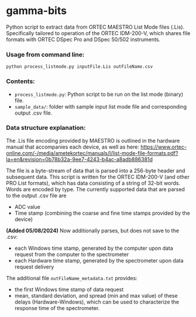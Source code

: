 # gamma-bits
Python script to extract data from ORTEC MAESTRO List Mode files (.Lis). Specifically tailored to operation of the ORTEC IDM-200-V, which shares file formats with ORTEC DSpec Pro and DSpec 50/502 instruments.

### Usage from command line:
```
python process_listmode.py inputFile.Lis outFileName.csv
```
### Contents: 
- ```process_listmode.py```: Python script to be run on the list mode (binary) file.
- ```sample_data/```: folder with sample input list mode file and corresponding output .csv file.

### Data structure explanation:
The .Lis file encoding provided by MAESTRO is outlined in the hardware manual that accompanies each device, as well as here: 
https://www.ortec-online.com/-/media/ametekortec/manuals/l/list-mode-file-formats.pdf?la=en&revision=0b78b32a-9ee7-4243-b4ac-a8adb886381d

The file is a byte-stream of data that is parsed into a 256-byte header and subsequent data. This script is written for the ORTEC IDM-200-V (and other PRO List formats), which has data consisting of a string of 32-bit words. Words are encoded by type. The currently supported data that are parsed to the output .csv file are
- ADC value
- Time stamp (combining the coarse and fine time stamps provided by the device)

**(Added 05/08/2024)** Now additionally parses, but does not save to the .csv:
- each Windows time stamp, generated by the computer upon data request from the computer to the spectrometer
- each Hardware time stamp, generated by the spectrometer upon data request delivery
  
The additional file ```outFileName_metadata.txt``` provides:
- the first Windows time stamp of data request
- mean, standard deviation, and spread (min and max value) of these delays (Hardware-Windows), which can be used to characterize the response time of the spectrometer.
